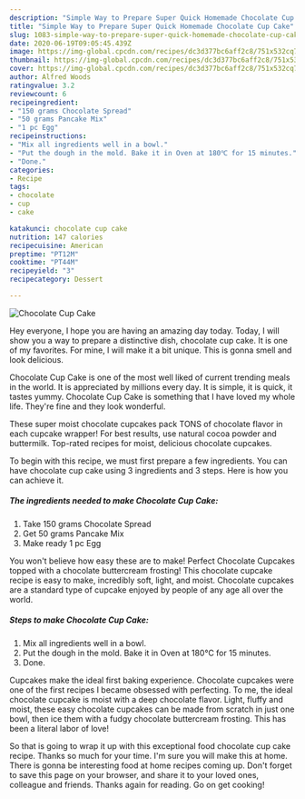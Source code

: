 ```yaml
---
description: "Simple Way to Prepare Super Quick Homemade Chocolate Cup Cake"
title: "Simple Way to Prepare Super Quick Homemade Chocolate Cup Cake"
slug: 1083-simple-way-to-prepare-super-quick-homemade-chocolate-cup-cake
date: 2020-06-19T09:05:45.439Z
image: https://img-global.cpcdn.com/recipes/dc3d377bc6aff2c8/751x532cq70/chocolate-cup-cake-recipe-main-photo.jpg
thumbnail: https://img-global.cpcdn.com/recipes/dc3d377bc6aff2c8/751x532cq70/chocolate-cup-cake-recipe-main-photo.jpg
cover: https://img-global.cpcdn.com/recipes/dc3d377bc6aff2c8/751x532cq70/chocolate-cup-cake-recipe-main-photo.jpg
author: Alfred Woods
ratingvalue: 3.2
reviewcount: 6
recipeingredient:
- "150 grams Chocolate Spread"
- "50 grams Pancake Mix"
- "1 pc Egg"
recipeinstructions:
- "Mix all ingredients well in a bowl."
- "Put the dough in the mold. Bake it in Oven at 180℃ for 15 minutes."
- "Done."
categories:
- Recipe
tags:
- chocolate
- cup
- cake

katakunci: chocolate cup cake 
nutrition: 147 calories
recipecuisine: American
preptime: "PT12M"
cooktime: "PT44M"
recipeyield: "3"
recipecategory: Dessert

---
```



![Chocolate Cup Cake](https://img-global.cpcdn.com/recipes/dc3d377bc6aff2c8/751x532cq70/chocolate-cup-cake-recipe-main-photo.jpg)

Hey everyone, I hope you are having an amazing day today. Today, I will show you a way to prepare a distinctive dish, chocolate cup cake. It is one of my favorites. For mine, I will make it a bit unique. This is gonna smell and look delicious.

Chocolate Cup Cake is one of the most well liked of current trending meals in the world. It is appreciated by millions every day. It is simple, it is quick, it tastes yummy. Chocolate Cup Cake is something that I have loved my whole life. They're fine and they look wonderful.

These super moist chocolate cupcakes pack TONS of chocolate flavor in each cupcake wrapper! For best results, use natural cocoa powder and buttermilk. Top-rated recipes for moist, delicious chocolate cupcakes.


To begin with this recipe, we must first prepare a few ingredients. You can have chocolate cup cake using 3 ingredients and 3 steps. Here is how you can achieve it.

<!--inarticleads1-->

##### The ingredients needed to make Chocolate Cup Cake:

1. Take 150 grams Chocolate Spread
1. Get 50 grams Pancake Mix
1. Make ready 1 pc Egg


You won&#39;t believe how easy these are to make! Perfect Chocolate Cupcakes topped with a chocolate buttercream frosting! This chocolate cupcake recipe is easy to make, incredibly soft, light, and moist. Chocolate cupcakes are a standard type of cupcake enjoyed by people of any age all over the world. 

<!--inarticleads2-->

##### Steps to make Chocolate Cup Cake:

1. Mix all ingredients well in a bowl.
1. Put the dough in the mold. Bake it in Oven at 180℃ for 15 minutes.
1. Done.


Cupcakes make the ideal first baking experience. Chocolate cupcakes were one of the first recipes I became obsessed with perfecting. To me, the ideal chocolate cupcake is moist with a deep chocolate flavor. Light, fluffy and moist, these easy chocolate cupcakes can be made from scratch in just one bowl, then ice them with a fudgy chocolate buttercream frosting. This has been a literal labor of love! 

So that is going to wrap it up with this exceptional food chocolate cup cake recipe. Thanks so much for your time. I'm sure you will make this at home. There is gonna be interesting food at home recipes coming up. Don't forget to save this page on your browser, and share it to your loved ones, colleague and friends. Thanks again for reading. Go on get cooking!
